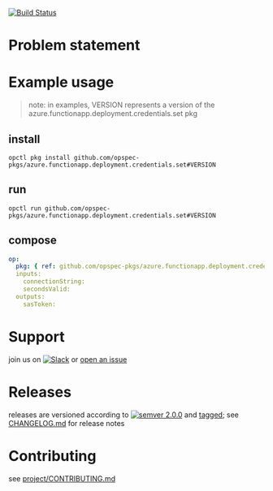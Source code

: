 [![Build Status](https://travis-ci.org/opspec-pkgs/azure.functionapp.deployment.credentials.set.svg?branch=master)](https://travis-ci.org/opspec-pkgs/azure.functionapp.deployment.credentials.set)

# Problem statement



# Example usage

> note: in examples, VERSION represents a version of the
> azure.functionapp.deployment.credentials.set pkg

## install

```shell
opctl pkg install github.com/opspec-pkgs/azure.functionapp.deployment.credentials.set#VERSION
```

## run

```
opctl run github.com/opspec-pkgs/azure.functionapp.deployment.credentials.set#VERSION
```

## compose

```yaml
op:
  pkg: { ref: github.com/opspec-pkgs/azure.functionapp.deployment.credentials.set#VERSION }
  inputs:
    connectionString:
    secondsValid:
  outputs:
    sasToken:
```

# Support

join us on
[![Slack](https://opspec-slackin.herokuapp.com/badge.svg)](https://opspec-slackin.herokuapp.com/)
or
[open an issue](https://github.com/opspec-pkgs/azure.functionapp.deployment.credentials.set/issues)

# Releases

releases are versioned according to
[![semver 2.0.0](https://img.shields.io/badge/semver-2.0.0-brightgreen.svg)](http://semver.org/spec/v2.0.0.html)
and [tagged](https://git-scm.com/book/en/v2/Git-Basics-Tagging); see
[CHANGELOG.md](CHANGELOG.md) for release notes

# Contributing

see
[project/CONTRIBUTING.md](https://github.com/opspec-pkgs/project/blob/master/CONTRIBUTING.md)

